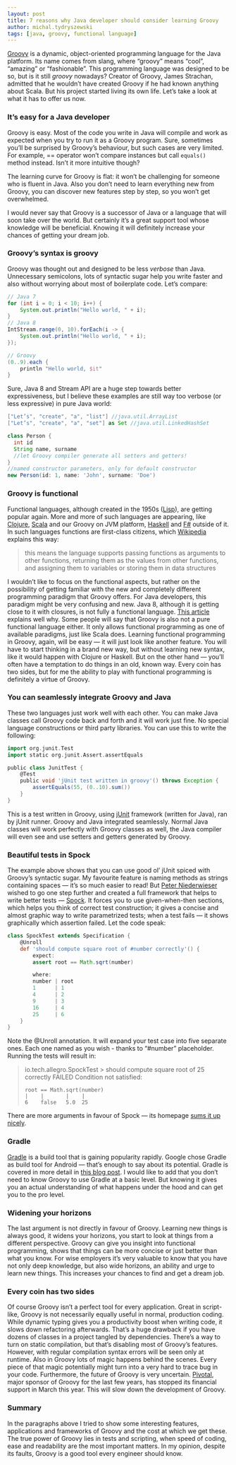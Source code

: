 ```yaml
---
layout: post
title: 7 reasons why Java developer should consider learning Groovy
author: michal.tydryszewski
tags: [java, groovy, functional language]
---
```


[Groovy](http://www.groovy-lang.org/) is a dynamic, object-oriented programming language for the Java platform. Its name comes
from slang, where “groovy” means “cool”, “amazing” or “fashionable”. This programming
language was designed to be so, but is it still *groovy* nowadays? Creator of Groovy,
James Strachan, admitted that he wouldn’t have created Groovy if he had known anything about Scala. But his project started living its own
life. Let’s take a look at what it has to offer us now.

### It’s easy for a Java developer
Groovy is easy. Most of the code you write in Java will compile and work as expected when you try to run it as a Groovy program. Sure,
sometimes you’ll be surprised by Groovy’s behaviour, but such cases are very limited. For example,
== operator won’t compare instances but call `equals()` method instead. Isn’t it more intuitive though?

The learning curve for Groovy is flat: it won’t be challenging for someone who is fluent in Java.
Also you don’t need to learn everything new from Groovy, you can discover new features step by step,
so you won’t get overwhelmed.

I would never say that Groovy is a successor of Java or a language that will soon take over the world. But certainly it’s a great
support tool whose knowledge will be beneficial. Knowing it will definitely increase your chances of getting your dream job.

### Groovy’s syntax is groovy
Groovy was thought out and designed to be less *verbose* than Java. Unnecessary semicolons, lots of
syntactic sugar help you write faster and also without worrying about most of boilerplate code. Let’s
compare:

```java
// Java 7
for (int i = 0; i < 10; i++) {
    System.out.println("Hello world, " + i);
}
// Java 8
IntStream.range(0, 10).forEach(i -> {
    System.out.println("Hello world, " + i);
});
```
```groovy
// Groovy
(0..9).each {
    println "Hello world, $it"
}
```

Sure, Java 8 and Stream API are a huge step towards better expressiveness, but I believe these examples
are still way too verbose (or less expressive) in pure Java world:

```groovy
["Let’s", "create", "a", "list"] //java.util.ArrayList
["Let’s", "create", "a", "set"] as Set //java.util.LinkedHashSet

class Person {
  int id
  String name, surname
  //let Groovy compiler generate all setters and getters!
}
//named constructor parameters, only for default constructor
new Person(id: 1, name: 'John', surname: 'Doe') 
```

### Groovy is functional
Functional languages, although created in the 1950s ([Lisp](https://common-lisp.net/)), are getting popular again. More and more of such
languages are appearing, like [Clojure](http://clojure.org/), [Scala](http://www.scala-lang.org/) and our Groovy on
JVM platform, [Haskell](https://www.haskell.org/) and [F#](http://fsharp.org/) outside of it.
In such languages functions are first-class citizens,
which [Wikipedia](http://en.wikipedia.org/wiki/First-class_function) explains this way:

>this means the language supports passing functions as arguments to other functions, returning them as the
>values from other functions, and assigning them to variables or storing them in data structures

I wouldn’t like to focus on the functional aspects, but rather on the possibility of getting familiar with the new and completely
different programming paradigm that Groovy offers. For Java developers, this paradigm might be very confusing and new.
Java 8, although it is getting close to it with closures, is not fully a functional language.
[This article](http://www.beyondjava.net/blog/java-8-functional-programming-language/) explains well why. Some people will
say that Groovy is also not a pure functional language either. It only allows functional programming as one of available paradigms, 
just like Scala does. Learning functional programming in Groovy, again, will be easy — it will just look like another feature. You will have
to start thinking in a brand new way, but without learning new syntax, like it would happen with Clojure or Haskell.
But on the other hand — you’ll often have a temptation to do things in an old, known way. Every coin has two sides,
but for me the ability to play with functional programming is definitely a virtue of Groovy.

### You can seamlessly integrate Groovy and Java
These two languages just work well with each other. You can make Java classes call Groovy code back and forth and it will
work just fine. No special language constructions or third party libraries. You can use this to write the following:

```groovy
import org.junit.Test
import static org.junit.Assert.assertEquals

public class JunitTest {
    @Test
    public void 'jUnit test written in groovy'() throws Exception {
        assertEquals(55, (0..10).sum())
    }
}
```
This is a test written in Groovy, using [jUnit](http://junit.org/) framework (written for Java), ran by jUnit runner. Groovy and Java integrated
seamlessly. Normal Java classes will work perfectly with Groovy classes as well,  the Java compiler will even see and use setters
and getters generated by Groovy.

### Beautiful tests in Spock
The example above shows that you can use good ol’ jUnit spiced with Groovy’s syntactic sugar. My favourite feature is naming
methods as strings containing spaces — it’s so much easier to read! But [Peter Niederwieser](https://twitter.com/pniederw)
wished to go one step further and created a full framework that helps to write better tests — [Spock](http://spockframework.org).
It forces you to use given-when-then sections, which helps you think of correct test construction; it gives a concise and almost
graphic way to write parametrized tests; when a test fails — it shows graphically which assertion failed. Let the code speak:

```groovy
class SpockTest extends Specification {
    @Unroll
    def 'should compute square root of #number correctly'() {
        expect:
        assert root == Math.sqrt(number)

        where:
        number | root
        1      | 1
        4      | 2
        9      | 3
        16     | 4
        25     | 6
    }
}
```
Note the @Unroll annotation. It will expand your test case into five separate ones. Each one named as you wish - thanks to “#number”
placeholder. Running the tests will result in:

>io.tech.allegro.SpockTest > should compute square root of 25 correctly FAILED
>Condition not satisfied:
>
>     root == Math.sqrt(number)
>     |    |       |    |
>     6    false   5.0  25

There are more arguments in favour of Spock — its homepage [sums it up nicely](https://code.google.com/p/spock/wiki/WhySpock).

### Gradle
[Gradle](http://gradle.org/) is a build tool that is gaining popularity rapidly. Google chose Gradle as build
tool for Android — that’s enough to say about its potential. Gradle is covered in more detail in
[this blog post](/Adopting-Gradle-at-allegro-pl-a-success-story.html). I would like to add that
you don’t need to know Groovy to use Gradle at a basic level. But knowing it gives you an actual understanding of what
happens under the hood and can get you to the pro level.

### Widening your horizons
The last argument is not directly in favour of Groovy. Learning new things is always good, it widens your
horizons, you start to look at things from a different perspective. Groovy can give you insight into functional programming,
shows that things can be more concise or just better than what you know. For wise employers it’s very valuable to know that
you have not only deep knowledge, but also wide horizons, an ability and urge to learn new things. This increases your
chances to find and get a dream job.

### Every coin has two sides
Of course Groovy isn’t a perfect tool for every application. Great in script-like, Groovy is not necessarily equally useful in normal,
production coding. While dynamic typing gives you a productivity boost when writing code, it slows down refactoring afterwards. That’s a huge drawback
if you have dozens of classes in a project tangled by dependencies. There’s a way to turn on static compilation, but that’s disabling
most of Groovy’s features. However, with regular compilation syntax errors will be seen only at runtime.
Also in Groovy lots of magic happens behind the scenes. Every piece of that magic potentially might turn into a very hard to trace bug in
your code. Furthermore, the future of Groovy is very uncertain. [Pivotal](http://pivotal.io/), major sponsor of Groovy for the last few years, has stopped
its financial support in March this year. This will slow down the development of Groovy.

### Summary
In the paragraphs above I tried to show some interesting features, applications and frameworks of Groovy and the cost
at which we get these. The true power of Groovy lies in tests and scripting, when speed of coding, ease and readability
are the most important matters. In my opinion, despite its faults, Groovy is a good tool every engineer should know.


